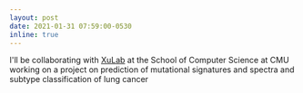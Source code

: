 ```yaml
---
layout: post
date: 2021-01-31 07:59:00-0530
inline: true
---
```


I'll be collaborating with [XuLab](https://xulabs.github.io) at the School of Computer Science at CMU working on a project on prediction of mutational signatures and spectra and subtype classification of lung cancer
